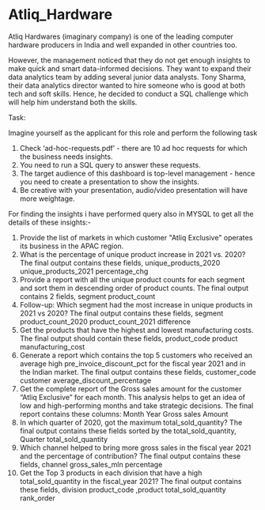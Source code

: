# Atliq_Hardware

Atliq Hardwares (imaginary company) is one of the leading computer hardware producers in India and well expanded in other countries too.

However, the management noticed that they do not get enough insights to make quick and smart data-informed decisions. They want to expand their data analytics team by adding several junior data analysts. Tony Sharma, their data analytics director wanted to hire someone who is good at both tech and soft skills. Hence, he decided to conduct a SQL challenge which will help him understand both the skills.

Task:  

Imagine yourself as the applicant for this role and perform the following task

1.    Check ‘ad-hoc-requests.pdf’ - there are 10 ad hoc requests for which the business needs insights.
2.    You need to run a SQL query to answer these requests. 
3.    The target audience of this dashboard is top-level management - hence you need to create a presentation to show the insights.
4.    Be creative with your presentation, audio/video presentation will have more weightage.

For finding the insights i have performed query also in MYSQL to get all the details of these insights:-
1. Provide the list of markets in which customer "Atliq Exclusive" operates its business in the APAC region. 
2. What is the percentage of unique product increase in 2021 vs. 2020? The final output contains these fields, unique_products_2020 unique_products_2021 percentage_chg 
3. Provide a report with all the unique product counts for each segment and sort them in descending order of product counts. The final output contains 2 fields, segment product_count 
4. Follow-up: Which segment had the most increase in unique products in 2021 vs 2020? The final output contains these fields, segment product_count_2020 product_count_2021 difference 
5. Get the products that have the highest and lowest manufacturing costs. The final output should contain these fields, product_code product manufacturing_cost 
 6. Generate a report which contains the top 5 customers who received an average high pre_invoice_discount_pct for the fiscal year 2021 and in the Indian market. The final output contains these fields, customer_code customer average_discount_percentage 
7. Get the complete report of the Gross sales amount for the customer “Atliq Exclusive” for each month. This analysis helps to get an idea of low and high-performing months and take strategic decisions. The final report contains these columns: Month Year Gross sales Amount 
8. In which quarter of 2020, got the maximum total_sold_quantity? The final output contains these fields sorted by the total_sold_quantity, Quarter total_sold_quantity 
9. Which channel helped to bring more gross sales in the fiscal year 2021 and the percentage of contribution? The final output contains these fields, channel gross_sales_mln percentage 
10. Get the Top 3 products in each division that have a high total_sold_quantity in the fiscal_year 2021? The final output contains these fields, division product_code ,product total_sold_quantity rank_order
